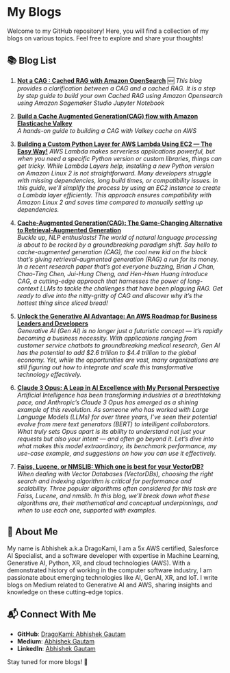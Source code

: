 # My Blogs

Welcome to my GitHub repository! Here, you will find a collection of my blogs on various topics. Feel free to explore and share your thoughts!

## 📚 Blog List

1. **[Not a CAG : Cached RAG with Amazon OpenSearch](https://medium.com/ai-adventure/not-a-cag-cached-rag-with-amazon-opensearch-13228c83a593)**  🆕
   *This blog provides a clarification between a CAG and a cached RAG. It is a step by step guide to build your own Cached RAG using Amazon Opensearch using Amazon Sagemaker Studio Jupyter Notebook*

2. **[Build a Cache Augmented Generation(CAG) flow with Amazon Elasticache Valkey](https://medium.com/ai-adventure/build-a-cache-augmented-generation-cag-flow-with-amazon-elasticache-valkey-c80d7f9080cb)**  
   *A hands-on guide to building a CAG with Valkey cache on AWS*

3. **[Building a Custom Python Layer for AWS Lambda Using EC2 — The Easy Way!](https://medium.com/@abhishekgautam_15881/building-a-custom-python-layer-for-aws-lambda-using-ec2-the-easy-way-f7af5d9fa22f)**
   *AWS Lambda makes serverless applications powerful, but when you need a specific Python version or custom libraries, things can get tricky. While Lambda Layers help, installing a new Python version on Amazon Linux 2 is not straightforward. Many developers struggle with missing dependencies, long build times, or compatibility issues.
In this guide, we’ll simplify the process by using an EC2 instance to create a Lambda layer efficiently. This approach ensures compatibility with Amazon Linux 2 and saves time compared to manually setting up dependencies.*

4. **[Cache-Augmented Generation(CAG): The Game-Changing Alternative to Retrieval-Augmented Generation](https://medium.com/ai-adventure/cache-augmented-generation-cag-the-game-changing-alternative-to-retrieval-augmented-generation-52ded85f7936)**  
   *Buckle up, NLP enthusiasts! The world of natural language processing is about to be rocked by a groundbreaking paradigm shift. Say hello to cache-augmented generation (CAG), the cool new kid on the block that’s giving retrieval-augmented generation (RAG) a run for its money. In a recent research paper that’s got everyone buzzing, Brian J Chan, Chao-Ting Chen, Jui-Hung Cheng, and Hen-Hsen Huang introduce CAG, a cutting-edge approach that harnesses the power of long-context LLMs to tackle the challenges that have been plaguing RAG. Get ready to dive into the nitty-gritty of CAG and discover why it’s the hottest thing since sliced bread!*

5. **[Unlock the Generative AI Advantage: An AWS Roadmap for Business Leaders and Developers](https://medium.com/ai-adventure/unlock-the-generative-ai-advantage-an-aws-roadmap-for-business-leaders-and-developers-777b91b02ecd)**  
   *Generative AI (Gen AI) is no longer just a futuristic concept — it’s rapidly becoming a business necessity. With applications ranging from customer service chatbots to groundbreaking medical research, Gen AI has the potential to add $2.6 trillion to $4.4 trillion to the global economy. Yet, while the opportunities are vast, many organizations are still figuring out how to integrate and scale this transformative technology effectively.*

6. **[Claude 3 Opus: A Leap in AI Excellence with My Personal Perspective](https://medium.com/@abhishekgautam_15881/claude-3-opus-a-leap-in-ai-excellence-with-my-personal-perspective-c4e30e865fda)**  
   *Artificial Intelligence has been transforming industries at a breathtaking pace, and Anthropic’s Claude 3 Opus has emerged as a shining example of this revolution. As someone who has worked with Large Language Models (LLMs) for over three years, I’ve seen their potential evolve from mere text generators (BERT) to intelligent collaborators. What truly sets Opus apart is its ability to understand not just your requests but also your intent — and often go beyond it. Let’s dive into what makes this model extraordinary, its benchmark performance, my use-case example, and suggestions on how you can use it effectively.*

7. **[Faiss, Lucene, or NMSLIB: Which one is best for your VectorDB?](https://medium.com/@abhishekgautam_15881/faiss-lucene-or-nmslib-which-one-is-best-for-your-vectordb-e73bd2ddcc95)**  
   *When dealing with Vector Databases (VectorDBs), choosing the right search and indexing algorithm is critical for performance and scalability. Three popular algorithms often considered for this task are Faiss, Lucene, and nmslib. In this blog, we’ll break down what these algorithms are, their mathematical and conceptual underpinnings, and when to use each one, supported with examples.*


## 📝 About Me
My name is Abhishek a.k.a DragoKami, I am a 5x AWS certified, Salesforce AI Specialist, and a software developer with expertise in Machine Learning, Generative AI, Python, XR, and cloud technologies (AWS). With a demonstrated history of working in the computer software industry, I am passionate about emerging technologies like AI, GenAI, XR, and IoT. I write blogs on Medium related to Generative AI and AWS, sharing insights and knowledge on these cutting-edge topics.

## 📬 Connect With Me
- **GitHub**: [DragoKami: Abhishek Gautam](https://github.com/DragoKami)
- **Medium**: [Abhishek Gautam](https://medium.com/@abhishekgautam_15881)
- **LinkedIn**: [Abhishek Gautam](https://www.linkedin.com/in/abhishek-gautam-mls/)

Stay tuned for more blogs! 🚀

